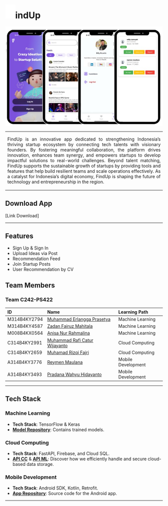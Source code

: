 # <img src="Findup-logo.png" alt="findup-logo" width="32">indUp

<p align="center">
  <img src="Findup-dashboard.png" alt="findup-dashboard.png" >
</p> 

<table>
<tr>
<td>
<p align="justify">
FindUp is an innovative app dedicated to strengthening Indonesia’s thriving startup ecosystem by connecting tech talents with visionary founders. By fostering meaningful collaboration, the platform drives innovation, enhances team synergy, and empowers startups to develop impactful solutions to real-world challenges. Beyond talent matching, FindUp supports the sustainable growth of startups by providing tools and features that help build resilient teams and scale operations effectively. As a catalyst for Indonesia’s digital economy, FindUp is shaping the future of technology and entrepreneurship in the region.
</p>
</td>
</tr>
</table>

## Download App
[Link Download]

---

## Features
- Sign Up & Sign In
- Upload Ideas via Post
- Recommendation Feed
- Join Startup Posts
- User Recommendation by CV
  
## Team Members
### Team C242-PS422
| ID              | Name                           | Learning Path       |
|:----------------|:-------------------------------|:--------------------|
| M314B4KY2794    | [Muhammad Erlangga Prasetya](https://github.com/erlanggsss)| Machine Learning    |
| M314B4KY4587    | [Zadan Fairuz Mahitala](https://github.com/zadanfai)| Machine Learning    |
| M008B4KX0564    | [Anisa Nur Rahmalina](https://github.com/futurebiomedeng)| Machine Learning    |
| C314B4KY2991    | [Muhammad Rafi Catur Wijayanto](https://github.com/mraficaturw)| Cloud Computing     |
| C314B4KY2659    | [Muhamad Rizqi Fajri](https://github.com/Berigoo)| Cloud Computing     |
| A314B4KY3776    | [Reymen Maulana](https://github.com/reymen26)| Mobile Development     |
| A314B4KY3493    | [Pradana Wahyu Hidayanto](https://github.com/Pradana245)| Mobile Development  |

---

## Tech Stack

### Machine Learning
- **Tech Stack**: TensorFlow & Keras
- **[Model Repository](https://github.com/Timnas-Bangkit/Findup-ML)**: Contains trained models.

### Cloud Computing
- **Tech Stack**: FastAPI, Firebase, and Cloud SQL.
- **[API CC](https://github.com/Timnas-Bangkit/API-CC)** & **[API ML](https://github.com/Timnas-Bangkit/API-ML)**: Discover how we efficiently handle and secure cloud-based data storage.
  
### Mobile Development
- **Tech Stack**: Android SDK, Kotlin, Retrofit.
- **[App Repository](https://github.com/Timnas-Bangkit/Findup-MD)**: Source code for the Android app.

---
